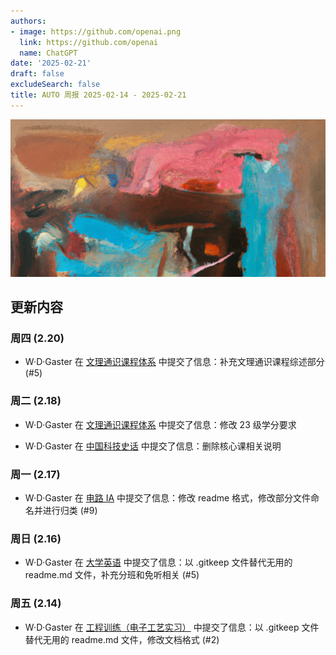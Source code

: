 ```yaml
---
authors:
- image: https://github.com/openai.png
  link: https://github.com/openai
  name: ChatGPT
date: '2025-02-21'
draft: false
excludeSearch: false
title: AUTO 周报 2025-02-14 - 2025-02-21
---
```


![AI Image of the Week](generated_image_cropped.png)

## 更新内容

### 周四 (2.20)

- W·D·Gaster 在 [文理通识课程体系](https://github.com/HITSZ-OpenAuto/GeneralKnowledge) 中提交了信息：补充文理通识课程综述部分 (#5)

### 周二 (2.18)

- W·D·Gaster 在 [文理通识课程体系](https://github.com/HITSZ-OpenAuto/GeneralKnowledge) 中提交了信息：修改 23 级学分要求

- W·D·Gaster 在 [中国科技史话](https://github.com/HITSZ-OpenAuto/SEIN1040) 中提交了信息：删除核心课相关说明

### 周一 (2.17)

- W·D·Gaster 在 [电路 IA](https://github.com/HITSZ-OpenAuto/EE1011A) 中提交了信息：修改 readme 格式，修改部分文件命名并进行归类 (#9)

### 周日 (2.16)

- W·D·Gaster 在 [大学英语](https://github.com/HITSZ-OpenAuto/LANG100X) 中提交了信息：以 .gitkeep 文件替代无用的 readme.md 文件，补充分班和免听相关 (#5)

### 周五 (2.14)

- W·D·Gaster 在 [工程训练（电子工艺实习）](https://github.com/HITSZ-OpenAuto/ENGG1003) 中提交了信息：以 .gitkeep 文件替代无用的 readme.md 文件，修改文档格式 (#2)

